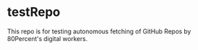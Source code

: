 # testRepo

This repo is for testing autonomous fetching of GitHub Repos by 80Percent's digital workers. 
